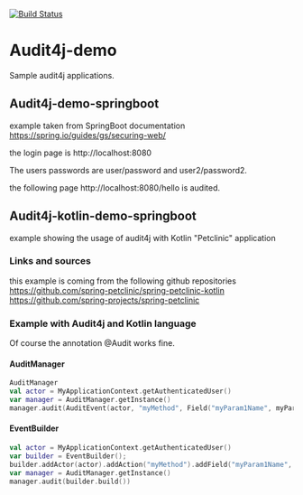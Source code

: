 [![Build Status](https://travis-ci.org/audit4j/audit4j-demo.svg?branch=master)](https://travis-ci.org/audit4j/audit4j-demo) 

# Audit4j-demo
Sample audit4j applications.

## Audit4j-demo-springboot

example taken from SpringBoot documentation https://spring.io/guides/gs/securing-web/

the login page is http://localhost:8080

The users passwords are user/password and user2/password2.

the following page http://localhost:8080/hello is audited.

## Audit4j-kotlin-demo-springboot
example showing the usage of audit4j with Kotlin "Petclinic" application

### Links and sources
this example is coming from the following github repositories
https://github.com/spring-petclinic/spring-petclinic-kotlin
https://github.com/spring-projects/spring-petclinic 

### Example with Audit4j and Kotlin language

Of course the annotation @Audit works fine.

#### AuditManager
```kotlin
AuditManager
val actor = MyApplicationContext.getAuthenticatedUser()
var manager = AuditManager.getInstance()
manager.audit(AuditEvent(actor, "myMethod", Field("myParam1Name", myParam1), Field("myParam2Name", myParam2)))
```
#### EventBuilder
```kotlin
val actor = MyApplicationContext.getAuthenticatedUser()
var builder = EventBuilder();
builder.addActor(actor).addAction("myMethod").addField("myParam1Name", myParam1).addField("myParam2Name", myParam2)
var manager = AuditManager.getInstance()
manager.audit(builder.build())
```



